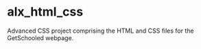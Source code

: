 # alx_html_css

Advanced CSS project comprising the HTML and CSS files for the GetSchooled webpage. 